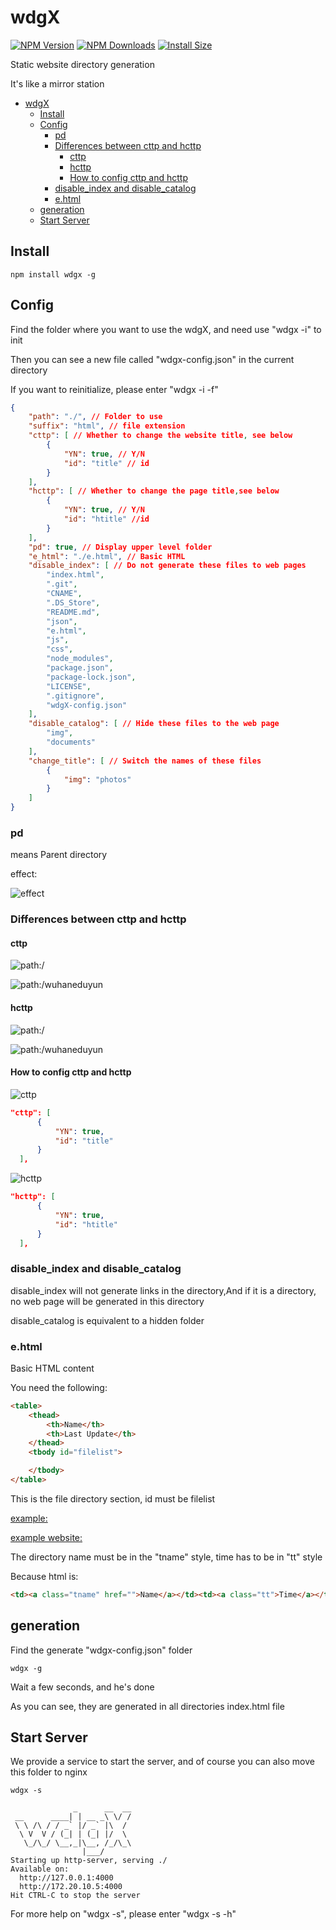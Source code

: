 # wdgX

[![NPM Version](http://img.shields.io/npm/v/wdgx.svg?style=flat)](https://www.npmjs.org/package/wdgx)
[![NPM Downloads](https://img.shields.io/npm/dm/wdgx.svg?style=flat)](https://npmcharts.com/compare/wdgx?minimal=true)
[![Install Size](https://packagephobia.now.sh/badge?p=wdgx)](https://packagephobia.now.sh/result?p=wdgx)

Static website directory generation

It's like a mirror station

- [wdgX](#wdgx)
  - [Install](#install)
  - [Config](#config)
    - [pd](#pd)
    - [Differences between cttp and hcttp](#differences-between-cttp-and-hcttp)
      - [cttp](#cttp)
      - [hcttp](#hcttp)
      - [How to config cttp and hcttp](#how-to-config-cttp-and-hcttp)
    - [disable_index and disable_catalog](#disable_index-and-disable_catalog)
    - [e.html](#ehtml)
  - [generation](#generation)
  - [Start Server](#start-server)

## Install

```shell
npm install wdgx -g
```

## Config

Find the folder where you want to use the wdgX, and need use "wdgx -i" to init

Then you can see a new file called "wdgx-config.json" in the current directory

If you want to reinitialize, please enter "wdgx -i -f"

```json
{
    "path": "./", // Folder to use
    "suffix": "html", // file extension
    "cttp": [ // Whether to change the website title, see below
        {
            "YN": true, // Y/N
            "id": "title" // id
        }
    ],
    "hcttp": [ // Whether to change the page title,see below
        {
            "YN": true, // Y/N
            "id": "htitle" //id
        }
    ],
    "pd": true, // Display upper level folder
    "e_html": "./e.html", // Basic HTML
    "disable_index": [ // Do not generate these files to web pages
        "index.html",
        ".git",
        "CNAME",
        ".DS_Store",
        "README.md",
        "json",
        "e.html",
        "js",
        "css",
        "node_modules",
        "package.json",
        "package-lock.json",
        "LICENSE",
        ".gitignore",
        "wdgX-config.json"
    ],
    "disable_catalog": [ // Hide these files to the web page
        "img",
        "documents"
    ],
    "change_title": [ // Switch the names of these files
        {
            "img": "photos"
        }
    ]
}
```

### pd

means Parent directory

effect:

![effect](img/4-1.png)

### Differences between cttp and hcttp

#### cttp

![path:/](img/1-1.png)

![path:/wuhaneduyun](img/1-2.png)

#### hcttp

![path:/](img/2-1.png)

![path:/wuhaneduyun](img/2-2.png)

#### How to config cttp and hcttp

![cttp](img/3-1.png)

```json
"cttp": [
      {
          "YN": true,
          "id": "title"
      }
  ],
```

![hcttp](img/3-2.png)

```json
"hcttp": [
      {
          "YN": true,
          "id": "htitle"
      }
  ],
```

### disable_index and disable_catalog

disable_index will not generate links in the directory,And if it is a directory, no web page will be generated in this directory

disable_catalog is equivalent to a hidden folder

### e.html

Basic HTML content

You need the following:

```html
<table>
    <thead>
        <th>Name</th>
        <th>Last Update</th>
    </thead>
    <tbody id="filelist">

    </tbody>
</table>
```

This is the file directory section, id must be filelist

[example:](https://github.com/Xiaozeze127/wdgX/blob/master/example.html)

[example website:](https://mirrors.maftertstudio.com)

The directory name must be in the "tname" style, time has to be in "tt" style

Because html is:

```html
<td><a class="tname" href="">Name</a></td><td><a class="tt">Time</a></td>
```

## generation

Find the generate "wdgx-config.json" folder

```shell
wdgx -g
```

Wait a few seconds, and he's done

As you can see, they are generated in all directories index.html file

## Start Server

We provide a service to start the server, and of course you can also move this folder to nginx

```shell
wdgx -s

              _      __  __
 __      ____| | __ _\ \/ /
 \ \ /\ / / _` |/ _` |\  / 
  \ V  V / (_| | (_| |/  \ 
   \_/\_/ \__,_|\__, /_/\_\
                |___/      
Starting up http-server, serving ./
Available on:
  http://127.0.0.1:4000
  http://172.20.10.5:4000
Hit CTRL-C to stop the server
```

For more help on "wdgx -s", please enter "wdgx -s -h"
